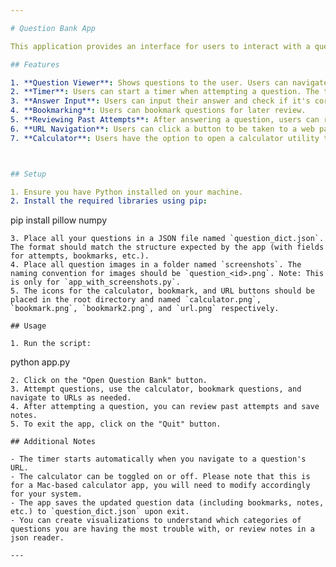```yaml
---

# Question Bank App

This application provides an interface for users to interact with a question bank. Users can attempt questions, bookmark them, review past attempts, and more. The app is built using the `tkinter` library in Python, making it a GUI-based application.

## Features

1. **Question Viewer**: Shows questions to the user. Users can navigate through questions using the "Next" button.
2. **Timer**: Users can start a timer when attempting a question. The timer can be paused and resumed.
3. **Answer Input**: Users can input their answer and check if it's correct.
4. **Bookmarking**: Users can bookmark questions for later review.
5. **Reviewing Past Attempts**: After answering a question, users can review their past attempts and notes for that question.
6. **URL Navigation**: Users can click a button to be taken to a web page related to the question.
7. **Calculator**: Users have the option to open a calculator utility to help them solve the question.



## Setup

1. Ensure you have Python installed on your machine.
2. Install the required libraries using pip:
```
pip install pillow numpy
```
3. Place all your questions in a JSON file named `question_dict.json`. The format should match the structure expected by the app (with fields for attempts, bookmarks, etc.).
4. Place all question images in a folder named `screenshots`. The naming convention for images should be `question_<id>.png`. Note: This is only for `app_with_screenshots.py`. 
5. The icons for the calculator, bookmark, and URL buttons should be placed in the root directory and named `calculator.png`, `bookmark.png`, `bookmark2.png`, and `url.png` respectively.

## Usage

1. Run the script:
```
python app.py
```
2. Click on the "Open Question Bank" button.
3. Attempt questions, use the calculator, bookmark questions, and navigate to URLs as needed.
4. After attempting a question, you can review past attempts and save notes.
5. To exit the app, click on the "Quit" button.

## Additional Notes

- The timer starts automatically when you navigate to a question's URL.
- The calculator can be toggled on or off. Please note that this is for a Mac-based calculator app, you will need to modify accordingly for your system. 
- The app saves the updated question data (including bookmarks, notes, etc.) to `question_dict.json` upon exit.
- You can create visualizations to understand which categories of questions you are having the most trouble with, or review notes in a json reader. 

---
```

